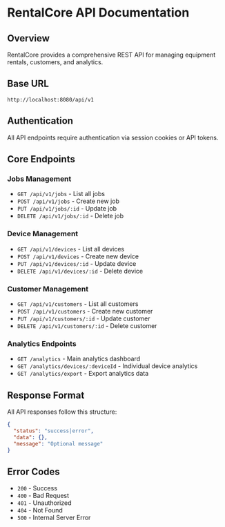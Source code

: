 # RentalCore API Documentation

## Overview
RentalCore provides a comprehensive REST API for managing equipment rentals, customers, and analytics.

## Base URL
```
http://localhost:8080/api/v1
```

## Authentication
All API endpoints require authentication via session cookies or API tokens.

## Core Endpoints

### Jobs Management
- `GET /api/v1/jobs` - List all jobs
- `POST /api/v1/jobs` - Create new job
- `PUT /api/v1/jobs/:id` - Update job
- `DELETE /api/v1/jobs/:id` - Delete job

### Device Management
- `GET /api/v1/devices` - List all devices
- `POST /api/v1/devices` - Create new device
- `PUT /api/v1/devices/:id` - Update device
- `DELETE /api/v1/devices/:id` - Delete device

### Customer Management
- `GET /api/v1/customers` - List all customers
- `POST /api/v1/customers` - Create new customer
- `PUT /api/v1/customers/:id` - Update customer
- `DELETE /api/v1/customers/:id` - Delete customer

### Analytics Endpoints
- `GET /analytics` - Main analytics dashboard
- `GET /analytics/devices/:deviceId` - Individual device analytics
- `GET /analytics/export` - Export analytics data

## Response Format
All API responses follow this structure:
```json
{
  "status": "success|error",
  "data": {},
  "message": "Optional message"
}
```

## Error Codes
- `200` - Success
- `400` - Bad Request
- `401` - Unauthorized
- `404` - Not Found
- `500` - Internal Server Error